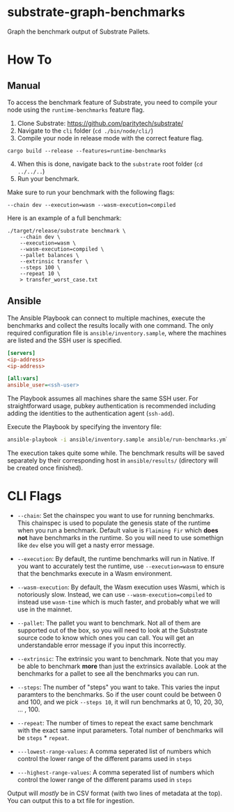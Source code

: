 # substrate-graph-benchmarks
Graph the benchmark output of Substrate Pallets.
 
# How To

## Manual
 
To access the benchmark feature of Substrate, you need to compile your node using the `runtime-benchmarks` feature flag.
 
1. Clone Substrate: https://github.com/paritytech/substrate/
2. Navigate to the `cli` folder (`cd ./bin/node/cli/`)
3. Compile your node in release mode with the correct feature flag.

```
cargo build --release --features=runtime-benchmarks
```

4. When this is done, navigate back to the `substrate` root folder (`cd ../../..`)
5. Run your benchmark.

Make sure to run your benchmark with the following flags:

```
--chain dev --execution=wasm --wasm-execution=compiled
```

Here is an example of a full benchmark:

```
./target/release/substrate benchmark \
    --chain dev \
    --execution=wasm \
    --wasm-execution=compiled \
    --pallet balances \
    --extrinsic transfer \
    --steps 100 \
    --repeat 10 \
    > transfer_worst_case.txt
```

## Ansible

The Ansible Playbook can connect to multiple machines, execute the benchmarks and collect the results locally with one command. The only required configuration file is `ansible/inventory.sample`, where the machines are listed and the SSH user is specified.

```ini
[servers]
<ip-address>
<ip-address>

[all:vars]
ansible_user=<ssh-user>
```

The Playbook assumes all machines share the same SSH user. For straightforward usage, pubkey authentication is recommended including adding the identities to the authentication agent (`ssh-add`).

Execute the Playbook by specifying the inventory file:

```bash
ansible-playbook -i ansible/inventory.sample ansible/run-benchmarks.yml
```

The execution takes quite some while. The benchmark results will be saved separately by their corresponding host in `ansible/results/` (directory will be created once finished).

# CLI Flags

* `--chain`: Set the chainspec you want to use for running benchmarks. This chainspec is used to populate the genesis state of the runtime when you run a benchmark. Default value is `Flaiming Fir` which **does not** have benchmarks in the runtime. So you will need to use somethign like `dev` else you will get a nasty error message.

* `--execution`: By default, the runtime benchmarks will run in Native. If you want to accurately test the runtime, use `--execution=wasm` to ensure that the benchmarks execute in a Wasm environment.

* `--wasm-execution`: By default, the Wasm execution uses Wasmi, which is notoriously slow. Instead, we can use `--wasm-execution=compiled` to instead use `wasm-time` which is much faster, and probably what we will use in the mainnet.

* `--pallet`: The pallet you want to benchmark. Not all of them are supported out of the box, so you will need to look at the Substrate source code to know which ones you can call. You will get an understandable error message if you input this incorrectly.

* `--extrinsic`: The extrinsic you want to benchmark. Note that you may be able to benchmark **more** than just the extrinsics available. Look at the benchmarks for a pallet to see all the benchmarks you can run.

* `--steps`: The number of "steps" you want to take. This varies the input paramters to the benchmarks. So if the user count could be between 0 and 100, and we pick `--steps 10`, it will run benchmarks at 0, 10, 20, 30, ... , 100.

* `--repeat`: The number of times to repeat the exact same benchmark with the exact same input parameters. Total number of benchmarks will be `steps` * `repeat`.

* `---lowest-range-values`: A comma seperated list of numbers which control the lower range of the different params used in `steps`

* `---highest-range-values`: A comma seperated list of numbers which control the lower range of the different params used in `steps`

Output will _mostly_ be in CSV format (with two lines of metadata at the top). You can output this to a txt file for ingestion.
